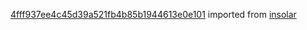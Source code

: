 [4fff937ee4c45d39a521fb4b85b1944613e0e101](https://github.com/insolar/insolar/commit/4fff937ee4c45d39a521fb4b85b1944613e0e101) imported from [insolar](https://github.com/insolar/insolar)
